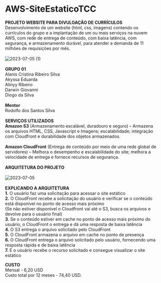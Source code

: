 # AWS-SiteEstaticoTCC

**PROJETO WEBSITE PARA DIVULGAÇÃO DE CURRÍCULOS** <br>
Desenvolvimento de um website (html, css, imagens) contendo os currículos do grupo e a implantação de um ou mais serviços na nuvem AWS, com rede de entrega de conteúdo, com baixa latência, com segurança, e armazenamento durável, para atender a demanda de 11 milhões de requisições por mês.<br>
<br>
![2023-07-05 (1)](https://github.com/alanisribeiro/AWS-SiteEstaticoTCC/assets/126534588/81f57dd4-2362-4104-9e22-6d8cf1dae261)<br>
<br>
**GRUPO 01**<br>
Alanis Cristina Ribeiro Silva<br>
Akyssa Eduarda<br>
Alinyy Ribeiro<br>
Darwin Giovanni<br>
Diogo da Silva<br>
<br>
**Mentor**<br>
Rodolfo dos Santos Silva<br>
<br>
**SERVIÇOS UTILIZADOS**<br>
**Amazon S3** (Armazenamento escalável, duradouro e seguro) – Armazena os arquivos HTML, CSS, Javascript e Imagens; escalabilidade; integração com Cloudfront e durabilidade dos objetos armazenados.<br>
<br>
**Amazon CloudFront** (Entrega de conteúdo por meio de uma rede global de servidores) – Melhora o desempenho e escalabilidade do site; melhora a velocidade de entrega e fornece recursos de segurança.<br>
<br>
**ARQUITETURA DO PROJETO**<br>
<br>
![2023-07-05](https://github.com/alanisribeiro/AWS-SiteEstaticoTCC/assets/126534588/f736358a-6477-43fe-946d-dca7b5908447)<br>
<br>
**EXPLICANDO A ARQUITETURA**<br>
**1.** O usuário faz uma solicitação para acessar o site estático<br>
**2.** O CloudFront recebe a solicitação do usuário e verificar se o conteúdo está disponível no ponto de acesso mais próximo<br>
(Se não estiver disponível o Cloudfront vai até o S3, busca os arquivos e devolve para o usuário final)<br>
**3.** Se o conteúdo estiver em cache no ponto de acesso mais próximo do usuário, o CloudFront o entrega e dá uma resposta de baixa latência<br>
**4.** O S3 entrega o arquivo solicitado pelo CloudFront<br>
**5.** O CloudFront armazena o arquivo em cache no ponto de presença<br>
**6.** O CloudFront entrega o arquivo solicitado pelo usuário, fornecendo uma resposta rápida e de baixa latência<br>
**7.** E o usuário recebe o recurso solicitado e consegue visualizar o site estático


**CUSTO**<br>
Mensal - 6,20 USD<br>
Custo total por 12 meses - 74,40 USD.




